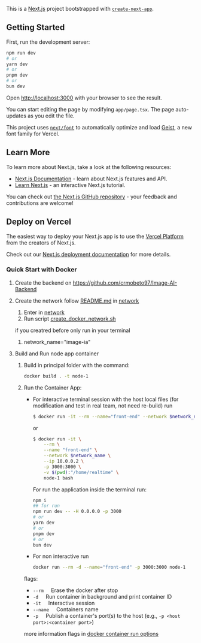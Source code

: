 This is a [Next.js](https://nextjs.org) project bootstrapped with [`create-next-app`](https://nextjs.org/docs/app/api-reference/cli/create-next-app).

## Getting Started

First, run the development server:

```bash
npm run dev
# or
yarn dev
# or
pnpm dev
# or
bun dev
```

Open [http://localhost:3000](http://localhost:3000) with your browser to see the result.

You can start editing the page by modifying `app/page.tsx`. The page auto-updates as you edit the file.

This project uses [`next/font`](https://nextjs.org/docs/app/building-your-application/optimizing/fonts) to automatically optimize and load [Geist](https://vercel.com/font), a new font family for Vercel.

## Learn More

To learn more about Next.js, take a look at the following resources:

- [Next.js Documentation](https://nextjs.org/docs) - learn about Next.js features and API.
- [Learn Next.js](https://nextjs.org/learn) - an interactive Next.js tutorial.

You can check out [the Next.js GitHub repository](https://github.com/vercel/next.js) - your feedback and contributions are welcome!

## Deploy on Vercel

The easiest way to deploy your Next.js app is to use the [Vercel Platform](https://vercel.com/new?utm_medium=default-template&filter=next.js&utm_source=create-next-app&utm_campaign=create-next-app-readme) from the creators of Next.js.

Check out our [Next.js deployment documentation](https://nextjs.org/docs/app/building-your-application/deploying) for more details.



### Quick Start with Docker

1.  Create the backend on https://github.com/crmobeto97/Image-AI-Backend

1.  Create the network follow  [README.md](https://github.com/crmobeto97/Image-AI-Backend/blob/main/network/README.md ) in [network](https://github.com/crmobeto97/Image-AI-Backend/tree/main/network)

    1.  Enter in  [network](https://github.com/crmobeto97/Image-AI-Backend/tree/main/network)
    1.  Run script [create_docker_network.sh](https://github.com/crmobeto97/Image-AI-Backend/blob/main/network/create_docker_network.sh) 

    if you creatred before only run in your terminal

    1. network_name="image-ia"
    
1.  Build and Run node app container
    1.  Build in principal folder with the command:
        ```bash
        docker build . -t node-1
        ```

    1.  Run the Container App:
        *   For interactive terminal session with the host local files (for modification and test in real team, not need re-build) run

            ```bash
            $ docker run -it --rm --name="front-end" --network $network_name --ip 10.0.0.2 -p 3000:3000 -v $(pwd):"/home/realtime" node-1 bash
            ```

            or

            ```bash
            $ docker run -it \
                --rm \
                --name "front-end" \
                --network $network_name \
                --ip 10.0.0.2 \
                -p 3000:3000 \
                -v $(pwd):"/home/realtime" \
                node-1 bash
            ```
            For run the application inside the terminal run:

            ```bash
            npm i
            ## for run
            npm run dev -- -H 0.0.0.0 -p 3000
            # or
            yarn dev
            # or
            pnpm dev
            # or
            bun dev
            ```

        *   For non interactive run

            ```bash
            docker run --rm -d --name="front-end" -p 3000:3000 node-1
            ```

        flags:

        * `--rm`&nbsp;&nbsp;&nbsp;&nbsp;    Erase the docker after stop
        * `-d`&nbsp;&nbsp;&nbsp;&nbsp;      Run container in background and print container ID
        * `-it`&nbsp;&nbsp;&nbsp;&nbsp;      Interactive session
        * `--name`&nbsp;&nbsp;&nbsp;&nbsp;   Containers name
        * `-p`&nbsp;&nbsp;&nbsp;&nbsp;       Publish a container's port(s) to the host (e.g., `-p <host port>:<container port>`)


        more information flags in [docker container run options](https://docs.docker.com/reference/cli/docker/container/run/#options)

<!-- Bibliografy -->
[1]: https://example          "example documentation"